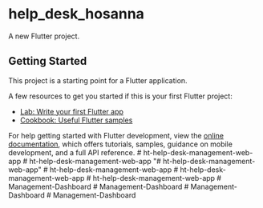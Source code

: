 # help_desk_hosanna

A new Flutter project.

## Getting Started

This project is a starting point for a Flutter application.

A few resources to get you started if this is your first Flutter project:

- [Lab: Write your first Flutter app](https://docs.flutter.dev/get-started/codelab)
- [Cookbook: Useful Flutter samples](https://docs.flutter.dev/cookbook)

For help getting started with Flutter development, view the
[online documentation](https://docs.flutter.dev/), which offers tutorials,
samples, guidance on mobile development, and a full API reference.
#   h t - h e l p - d e s k - m a n a g e m e n t - w e b - a p p  
 #   h t - h e l p - d e s k - m a n a g e m e n t - w e b - a p p  
 "# ht-help-desk-management-web-app" 
#   h t - h e l p - d e s k - m a n a g e m e n t - w e b - a p p  
 #   h t - h e l p - d e s k - m a n a g e m e n t - w e b - a p p  
 #   h t - h e l p - d e s k - m a n a g e m e n t - w e b - a p p  
 #   M a n a g e m e n t - D a s h b o a r d  
 #   M a n a g e m e n t - D a s h b o a r d  
 #   M a n a g e m e n t - D a s h b o a r d  
 #   M a n a g e m e n t - D a s h b o a r d  
 